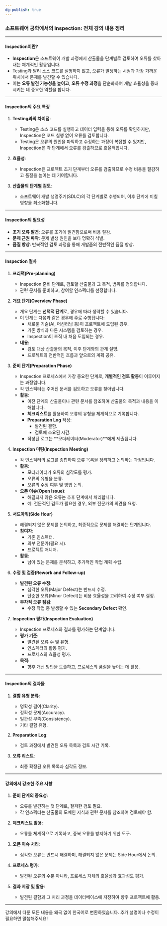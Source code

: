 ```yaml
---
dg-publish: true
---
```


### **소프트웨어 공학에서의 Inspection: 전체 강의 내용 정리**

---

#### **Inspection이란?**

- **Inspection**은 소프트웨어 개발 과정에서 산출물을 단계별로 검토하여 오류를 찾아내는 체계적인 활동입니다.
- Testing과 달리 소스 코드를 실행하지 않고, 오류가 발생하는 시점과 가장 가까운 위치에서 문제를 발견할 수 있습니다.
- 이는 **오류 발견 가능성을 높이고**, **오류 수정 과정**을 단순화하여 개발 효율성을 증대시키는 데 중요한 역할을 합니다.

---

#### **Inspection의 주요 특징**

1. **Testing과의 차이점**:
    
    - Testing은 소스 코드를 실행하고 데이터 입력을 통해 오류를 확인하지만, Inspection은 코드 실행 없이 오류를 검토합니다.
    - Testing은 오류의 원인을 파악하고 수정하는 과정이 복잡할 수 있지만, Inspection은 각 단계에서 오류를 검출하므로 효율적입니다.
2. **효율성**:
    
    - Inspection은 프로젝트 초기 단계부터 오류를 검출하므로 수정 비용을 절감하고 품질을 높이는 데 기여합니다.
3. **산출물의 단계별 검토**:
    
    - 소프트웨어 개발 생명주기(SDLC)의 각 단계별로 수행되어, 이후 단계에 미칠 영향을 최소화합니다.

---

#### **Inspection의 필요성**

- **초기 오류 발견**: 오류를 조기에 발견함으로써 비용 절감.
- **문제 근원 파악**: 문제 발생 원인을 보다 명확히 식별.
- **품질 향상**: 반복적인 검토 과정을 통해 개발품의 전반적인 품질 향상.

---

#### **Inspection 절차**

1. **프리팩(Pre-planning)**
    
    - Inspection 준비 단계로, 검토할 산출물과 그 목적, 범위를 정의합니다.
    - 관련 문서를 준비하고, 참여할 인스펙터를 선정합니다.
2. **개요 단계(Overview Phase)**
    
    - 개요 단계는 **선택적 단계**로, 경우에 따라 생략할 수 있습니다.
    - 이 단계는 다음과 같은 경우에 주로 수행됩니다:
        - 새로운 기술(AI, 머신러닝 등)이 프로젝트에 도입된 경우.
        - 기존 방식과 다른 시스템을 검토하는 경우.
        - Inspection이 조직 내 처음 도입되는 경우.
    - **내용**:
        - 검토 대상 산출물의 목적, 이후 단계와의 관계 설명.
        - 프로젝트의 전반적인 흐름과 앞으로의 계획 공유.
3. **준비 단계(Preparation Phase)**
    
    - Inspection 프로세스에서 가장 중요한 단계로, **개별적인 검토 활동**이 이루어지는 과정입니다.
    - 각 인스펙터는 주어진 문서를 검토하고 오류를 찾아냅니다.
    - **활동**:
        - 이전 단계의 산출물이나 관련 문서를 참조하여 산출물의 목적과 내용을 이해합니다.
        - **체크리스트**를 활용하여 오류의 유형을 체계적으로 기록합니다.
        - **Preparation Log** 작성:
            - 발견된 결함.
            - 검토에 소요된 시간.
        - 작성된 로그는 **모더레이터(Moderator)**에게 제출됩니다.
4. **Inspection 미팅(Inspection Meeting)**
    
    - 각 인스펙터의 로그를 종합하여 오류 목록을 정리하고 논의하는 과정입니다.
    - **활동**:
        - 모더레이터가 오류의 심각도를 평가.
        - 오류의 유형을 분류.
        - 오류의 수정 여부 및 방법 논의.
    - **오픈 이슈(Open Issue)**:
        - 해결되지 않은 오류는 추후 단계에서 처리합니다.
        - 예: 전문적인 검토가 필요한 경우, 외부 전문가의 의견을 요청.
5. **서드아워(Side Hour)**
    
    - 해결되지 않은 문제를 논의하고, 최종적으로 문제를 해결하는 단계입니다.
    - **참여자**:
        - 기존 인스펙터.
        - 외부 전문가(필요 시).
        - 프로젝트 매니저.
    - **활동**:
        - 남아 있는 문제를 분석하고, 추가적인 작업 계획 수립.
6. **수정 및 검증(Rework and Follow-up)**
    
    - **발견된 오류 수정**:
        - 심각한 오류(Major Defect)는 반드시 수정.
        - 단순한 오류(Minor Defect)는 비용 효율성을 고려하여 수정 여부 결정.
    - **부차적 오류 점검**:
        - 수정 작업 중 발생할 수 있는 **Secondary Defect** 확인.
7. **Inspection 평가(Inspection Evaluation)**
    
    - Inspection 프로세스와 결과를 평가하는 단계입니다.
    - **평가 기준**:
        - 발견된 오류 수 및 유형.
        - 인스펙터의 활동 평가.
        - 프로세스의 효율성 평가.
    - **목적**:
        - 향후 개선 방안을 도출하고, 프로세스의 품질을 높이는 데 활용.

---

#### **Inspection의 결과물**

1. **결함 유형 분류**:
    
    - 명확성 결여(Clarity).
    - 정확성 문제(Accuracy).
    - 일관성 부족(Consistency).
    - 기타 결함 유형.
2. **Preparation Log**:
    
    - 검토 과정에서 발견된 오류 목록과 검토 시간 기록.
3. **오류 리스트**:
    
    - 최종 확정된 오류 목록과 심각도 정보.

---

#### **강의에서 강조한 주요 사항**

1. **준비 단계의 중요성**:
    
    - 오류를 발견하는 첫 단계로, 철저한 검토 필요.
    - 각 인스펙터는 산출물의 도메인 지식과 관련 문서를 참조하여 검토해야 함.
2. **체크리스트 활용**:
    
    - 오류를 체계적으로 기록하고, 중복 오류를 방지하기 위한 도구.
3. **오픈 이슈 처리**:
    
    - 심각한 오류는 반드시 해결하며, 해결되지 않은 문제는 Side Hour에서 논의.
4. **프로세스 평가**:
    
    - 발견된 오류의 수뿐 아니라, 프로세스 자체의 효율성과 효과성도 평가.
5. **결과 저장 및 활용**:
    
    - 발견된 결함과 그 처리 과정을 데이터베이스에 저장하여 향후 프로젝트에 활용.

---

강의에서 다룬 모든 내용을 왜곡 없이 한국어로 변환하였습니다. 추가 설명이나 수정이 필요하면 말씀해주세요!